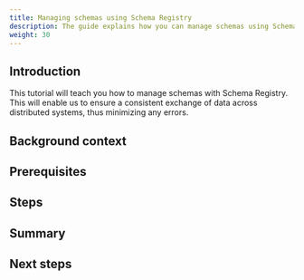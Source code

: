 ```yaml
---
title: Managing schemas using Schema Registry
description: The guide explains how you can manage schemas using Schema Registry.
weight: 30
---
```


## Introduction
This tutorial will teach you how to manage schemas with Schema Registry. This will enable us to ensure a consistent exchange of data across distributed systems, thus minimizing any errors.

## Background context

## Prerequisites

## Steps

## Summary

## Next steps

